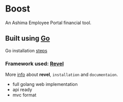 # Boost

An Ashima Employee Portal financial tool.


## Built using [Go](https://golang.org/)

Go installation [steps](https://golang.org/doc/)


### Framework used: [Revel](https://revel.github.io/)
More [info](https://revel.github.io/tutorial/gettingstarted.html) about **revel**, `installation` and `documentaion`.
- full golang web implementation
- api ready
- mvc format
